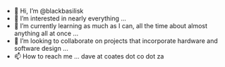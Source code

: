 - 👋 Hi, I’m @blackbasilisk
- 👀 I’m interested in nearly everything ...
- 🌱 I’m currently learning as much as I can, all the time about almost anything all at once ...
- 💞️ I’m looking to collaborate on projects that incorporate hardware and software design ...
- 📫 How to reach me ... dave at coates dot co dot za

<!---
blackbasilisk/blackbasilisk is a ✨ special ✨ repository because its `README.md` (this file) appears on your GitHub profile.
You can click the Preview link to take a look at your changes.
--->

